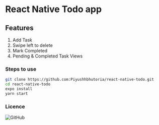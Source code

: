 # React Native Todo app

## Features

1. Add Task
2. Swipe left to delete
3. Mark Completed
4. Pending & Completed Task Views

### Steps to use

```bash
git clone https://github.com:Piyushhbhutoria/react-native-todo.git
cd react-native-todo
expo install
yarn start
```

### Licence

![GitHub](https://img.shields.io/github/license/Piyushhbhutoria/react-native-todo?style=for-the-badge)
